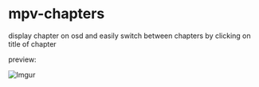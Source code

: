 # mpv-chapters
display chapter on osd and easily switch between chapters by clicking on title of chapter

preview:

![Imgur](https://i.imgur.com/f7WtKYN.png)
